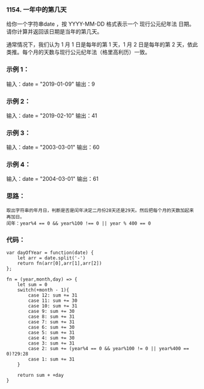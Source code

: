 ### 1154. 一年中的第几天
给你一个字符串date ，按 YYYY-MM-DD 格式表示一个 现行公元纪年法 日期。请你计算并返回该日期是当年的第几天。

通常情况下，我们认为 1 月 1 日是每年的第 1 天，1 月 2 日是每年的第 2 天，依此类推。每个月的天数与现行公元纪年法（格里高利历）一致。

### 示例 1：
输入：date = "2019-01-09"
输出：9

### 示例 2：
输入：date = "2019-02-10"
输出：41

### 示例 3：
输入：date = "2003-03-01"
输出：60

### 示例 4：
输入：date = "2004-03-01"
输出：61

### 思路：
    取出字符串的年月日，判断是否是闰年决定二月份28天还是29天。然后把每个月的天数加起来再加日。
    闰年：year%4 == 0 && year%100 !== 0 || year % 400 == 0

### 代码：
    var dayOfYear = function(date) {
        let arr = date.split('-')
        return fn(arr[0],arr[1],arr[2])
    };

    fn = (year,month,day) => {
        let sum = 0
        switch(+month - 1){
            case 12: sum += 31
            case 11: sum += 30
            case 10: sum += 31
            case 9: sum += 30
            case 8: sum += 31
            case 7: sum += 31
            case 6: sum += 30
            case 5: sum += 31
            case 4: sum += 30
            case 3: sum += 31
            case 2: sum += (year%4 == 0 && year%100 != 0 || year%400 == 0)?29:28
            case 1: sum += 31
        }

        return sum + +day
    }
